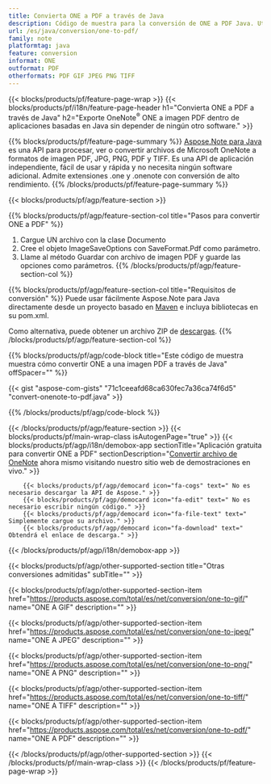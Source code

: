 ```yaml
---
title: Convierta ONE a PDF a través de Java
description: Código de muestra para la conversión de ONE a PDF Java. Utilice el código de ejemplo API para la conversión de archivos por lotes ONE a PDF dentro de cualquier aplicación basada en Java. 
url: /es/java/conversion/one-to-pdf/
family: note
platformtag: java
feature: conversion
informat: ONE
outformat: PDF
otherformats: PDF GIF JPEG PNG TIFF
---
```

{{< blocks/products/pf/feature-page-wrap >}}
{{< blocks/products/pf/i18n/feature-page-header h1="Convierta ONE a PDF a través de Java" h2="Exporte OneNote<sup>&reg;</sup> ONE a imagen PDF dentro de aplicaciones basadas en Java sin depender de ningún otro software." >}}

{{% blocks/products/pf/feature-page-summary %}}
[Aspose.Note para Java](https://products.aspose.com/note/java/) es una API para procesar, ver o convertir archivos de Microsoft OneNote a formatos de imagen PDF, JPG, PNG, PDF y TIFF. Es una API de aplicación independiente, fácil de usar y rápida y no necesita ningún software adicional. Admite extensiones .one y .onenote con conversión de alto rendimiento.
{{% /blocks/products/pf/feature-page-summary  %}}

{{< blocks/products/pf/agp/feature-section >}}

{{% blocks/products/pf/agp/feature-section-col title="Pasos para convertir ONE a PDF" %}}
1. Cargue UN archivo con la clase Documento
2. Cree el objeto ImageSaveOptions con SaveFormat.Pdf como parámetro.
3. Llame al método Guardar con archivo de imagen PDF y guarde las opciones como parámetros.
{{% /blocks/products/pf/agp/feature-section-col %}}

{{% blocks/products/pf/agp/feature-section-col title="Requisitos de conversión" %}}
Puede usar fácilmente Aspose.Note para Java directamente desde un proyecto basado en [Maven](https://repository.aspose.com/webapp/#/artifacts/browse/tree/General/repo/com/aspose/aspose-note) e incluya bibliotecas en su pom.xml.

Como alternativa, puede obtener un archivo ZIP de [descargas](https://downloads.aspose.com/note/java).
{{% /blocks/products/pf/agp/feature-section-col %}}

{{% blocks/products/pf/agp/code-block title="Este código de muestra muestra cómo convertir ONE a una imagen PDF a través de Java" offSpacer="" %}}

{{< gist "aspose-com-gists" "71c1ceeafd68ca630fec7a36ca74f6d5" "convert-onenote-to-pdf.java" >}}

{{% /blocks/products/pf/agp/code-block %}}

{{< /blocks/products/pf/agp/feature-section >}}
{{< blocks/products/pf/main-wrap-class isAutogenPage="true" >}}
{{< blocks/products/pf/agp/i18n/demobox-app sectionTitle="Aplicación gratuita para convertir ONE a PDF" sectionDescription="[Convertir archivo de OneNote](https://products.aspose.app/note/conversion/onenote-to-pdf) ahora mismo visitando nuestro sitio web de demostraciones en vivo." >}}

        {{< blocks/products/pf/agp/democard icon="fa-cogs" text=" No es necesario descargar la API de Aspose." >}}
        {{< blocks/products/pf/agp/democard icon="fa-edit" text=" No es necesario escribir ningún código." >}}
        {{< blocks/products/pf/agp/democard icon="fa-file-text" text=" Simplemente cargue su archivo." >}}
        {{< blocks/products/pf/agp/democard icon="fa-download" text=" Obtendrá el enlace de descarga." >}}
		
{{< /blocks/products/pf/agp/i18n/demobox-app >}}

{{< blocks/products/pf/agp/other-supported-section title="Otras conversiones admitidas" subTitle="" >}}

{{< blocks/products/pf/agp/other-supported-section-item href="https://products.aspose.com/total/es/net/conversion/one-to-gif/" name="ONE A GIF" description="" >}}

{{< blocks/products/pf/agp/other-supported-section-item href="https://products.aspose.com/total/es/net/conversion/one-to-jpeg/" name="ONE A JPEG" description="" >}}

{{< blocks/products/pf/agp/other-supported-section-item href="https://products.aspose.com/total/es/net/conversion/one-to-png/" name="ONE A PNG" description="" >}}

{{< blocks/products/pf/agp/other-supported-section-item href="https://products.aspose.com/total/es/net/conversion/one-to-tiff/" name="ONE A TIFF" description="" >}}

{{< blocks/products/pf/agp/other-supported-section-item href="https://products.aspose.com/total/es/net/conversion/one-to-pdf/" name="ONE A PDF" description="" >}}



{{< /blocks/products/pf/agp/other-supported-section >}}
{{< /blocks/products/pf/main-wrap-class >}}
{{< /blocks/products/pf/feature-page-wrap >}}